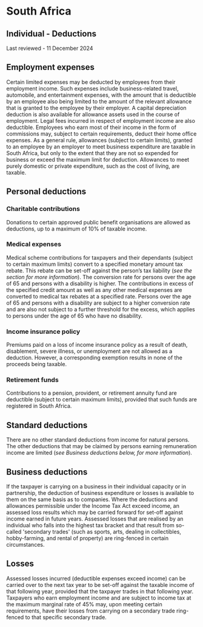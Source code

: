 # South Africa
## Individual - Deductions
Last reviewed - 11 December 2024
## Employment expenses
Certain limited expenses may be deducted by employees from their employment income. Such expenses include business-related travel, automobile, and entertainment expenses, with the amount that is deductible by an employee also being limited to the amount of the relevant allowance that is granted to the employee by their employer. A capital depreciation deduction is also available for allowance assets used in the course of employment. Legal fees incurred in respect of employment income are also deductible.
Employees who earn most of their income in the form of commissions may, subject to certain requirements, deduct their home office expenses.
As a general rule, allowances (subject to certain limits), granted to an employee by an employer to meet business expenditure are taxable in South Africa, but only to the extent that they are not so expended for business or exceed the maximum limit for deduction. Allowances to meet purely domestic or private expenditure, such as the cost of living, are taxable.
## Personal deductions
### Charitable contributions
Donations to certain approved public benefit organisations are allowed as deductions, up to a maximum of 10% of taxable income.
### Medical expenses
Medical scheme contributions for taxpayers and their dependants (subject to certain maximum limits) convert to a specified monetary amount tax rebate. This rebate can be set-off against the person’s tax liability (_see the section for more information_). The conversion rate for persons over the age of 65 and persons with a disability is higher.
The contributions in excess of the specified credit amount as well as any other medical expenses are converted to medical tax rebates at a specified rate. Persons over the age of 65 and persons with a disability are subject to a higher conversion rate and are also not subject to a further threshold for the excess, which applies to persons under the age of 65 who have no disability.
### Income insurance policy
Premiums paid on a loss of income insurance policy as a result of death, disablement, severe illness, or unemployment are not allowed as a deduction. However, a corresponding exemption results in none of the proceeds being taxable.
### Retirement funds
Contributions to a pension, provident, or retirement annuity fund are deductible (subject to certain maximum limits), provided that such funds are registered in South Africa.
## Standard deductions
There are no other standard deductions from income for natural persons. The other deductions that may be claimed by persons earning remuneration income are limited (_see Business deductions below, for more information_).
## Business deductions
If the taxpayer is carrying on a business in their individual capacity or in partnership, the deduction of business expenditure or losses is available to them on the same basis as to companies.
Where the deductions and allowances permissible under the Income Tax Act exceed income, an assessed loss results which may be carried forward for set-off against income earned in future years. Assessed losses that are realised by an individual who falls into the highest tax bracket and that result from so-called 'secondary trades' (such as sports, arts, dealing in collectibles, hobby-farming, and rental of property) are ring-fenced in certain circumstances.
## Losses
Assessed losses incurred (deductible expenses exceed income) can be carried over to the next tax year to be set-off against the taxable income of that following year, provided that the taxpayer trades in that following year. 
Taxpayers who earn employment income and are subject to income tax at the maximum marginal rate of 45% may, upon meeting certain requirements, have their losses from carrying on a secondary trade ring-fenced to that specific secondary trade.
